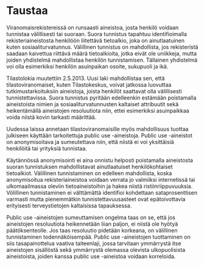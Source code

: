 Taustaa
=======

Viranomaisrekistereissä on runsaasti aineistoa, josta henkilö voidaan
tunnistaa välillisesti tai suoraan. Suora tunnistus tapahtuu identifioimalla
rekisteriaineistosta henkilöön liitettävä tietoalkio, joka on ainutlaatuinen
kuten sosiaaliturvatunnus. Välillinen tunnistus on mahdollista, jos
rekisteristä saadaan kaivettua riittävä määrä tietoalkioita, jotka eivät ole
uniikkeja, mutta joiden yhdistelmä mahdollistaa henkilön tunnistamisen.
Tällainen yhdistelmä voi olla esimerkiksi henkilön asuinpaikan osoite,
sukupuoli ja ikä.

Tilastolokia muutettiin 2.5.2013. Uusi laki mahdollistaa sen, että
tilastoviranomaiset, kuten Tilastokeskus, voivat jatkossa luovuttaa
tutkimustarkoituksiin aineistoja, joista henkilöt saattavat olla välillisesti
tunnistettavissa. Suora tunnistus pyritään edelleenkin estämään poistamalla
aineistoista nimien ja sosiaaliturvatunnusten kaltaiset attribuutit sekä
heikentämällä aineistojen resoluutiota niin, ettei esimerkiksi asuinpaikkaa
voida niistä kovin tarkasti määrittää.

Uudessa laissa annetaan tilastoviranomaisille myös mahdollisuus tuottaa
julkiseen käyttään tarkoitettuja public use -aineistoja. Public use -aineistot
on anonymisoitava ja sumeutettava niin, että niistä ei voi yksittäisiä
henkilöitä tai yrityksiä tunnistaa.

Käytännössä anonymisointi ei aina onnistu helposti poistamalla aineistosta
suoran tunnistuksen mahdollistavat ainutlaatuiset henkilökohtaiset tietoalkiot.
Välillinen tunnistaminen on edelleen mahdollista, koska anonymisoitua
rekisteriaineistoa voidaan verrata jo valmiiksi internetissä tai ulkomaailmassa
oleviin tietoaineistoihin ja hakea niistä ristiinriippuvuuksia. Völillinen
tunnistaminen ei välttämättä identifioi kohdettaan sataprosenttisen varmasti
mutta pienemmätkin tunnistettavuusasteet ovat epätoivottavia erityisesti
terveystietojen kaltaisissa tapauksessa. 

Public use -aineistojen sumeuttamisen ongelma taas on se, että jos aineistojen
resoluutiota heikennetään liian paljon, ei niistä ole hyötyä päätöksenteolle.
Jos taas resoluutio pidetään korkeana, on välillinen tunnistaminen
todennäköisempää. Public use -aineistojen tuottaminen on siis tasapainottelua
vaativa taiteenlaji, jossa tarvitaan ymmärrystä itse aineistojen sisällöstä
sekä ymmärrystä olemassa olevista ulkopuolisista aineistoista, joiden kanssa
public use -aineistoa voidaan korreloida.
